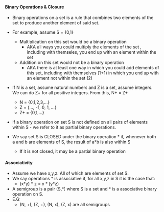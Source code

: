 #### Binary Operations & Closure
- Binary operations on a set is a rule that combines two elements of the set to produce another element of said set.
- For example, assume S = {0,1} 
	- Multiplication on this set would be a binary operation
		- AKA all ways you could multiply the elements of the set , including with themseles, you end up with an element within the set
	- Addition on this set would not be a binary operation
		- AKA there is at least one way in which you could add elements of this set, including with themselves (1+1) in which you end up with an element not within the set (2)

- If N is a set, assume natural numbers and Z is a set, assume integers. We can do Z+ for all positive integers. From this, N+ = Z+
	- N = {0,1,2,3,...}
	- Z = {..., -1, 0, 1, ...}
	- Z+ = {0,1,...}

- If a binary operation on set S is not defined on all pairs of elements within S - we refer to it as partial binary operations. 
- We say set S is CLOSED under the  binary operation * if, whenever both a and b are elements of S, the result of a\*b is also within S
	- If it is not closed, it may be a partial binary operation

#### Associativity
- Assume we have x,y,z. All of which are elements of set S.
- We say operations * is associative if, for all x,y,z in S it is the case that:
	- (x\*y) \* z = x \* (y\*z)
- A semigroup is a pair (S,\*) where S is a set and \* is a associative binary operation on S. 
- E.G: 
	- (N, +), (Z, +), (N, x), (Z, x) are all semigroups
